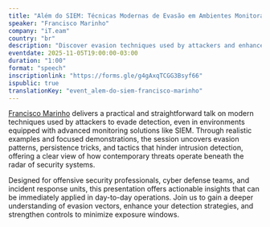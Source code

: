 ```yaml
---
title: "Além do SIEM: Técnicas Modernas de Evasão em Ambientes Monitorados"
speaker: "Francisco Marinho"
company: "iT.eam"
country: "br"
description: "Discover evasion techniques used by attackers and enhance your detection in SIEM environments. Practical and actionable insights."
eventdate: 2025-11-05T19:00:00-03:00
duration: "1:00"
format: "speech"
inscriptionlink: "https://forms.gle/g4gAxqTCGG3Bsyf66"
ispublic: true
translationKey: "event_alem-do-siem-francisco-marinho"
---
```


[Francisco Marinho](https://www.linkedin.com/in/tristao-io/) delivers a practical and straightforward talk on modern techniques used by attackers to evade detection, even in environments equipped with advanced monitoring solutions like SIEM. Through realistic examples and focused demonstrations, the session uncovers evasion patterns, persistence tricks, and tactics that hinder intrusion detection, offering a clear view of how contemporary threats operate beneath the radar of security systems.

Designed for offensive security professionals, cyber defense teams, and incident response units, this presentation offers actionable insights that can be immediately applied in day-to-day operations. Join us to gain a deeper understanding of evasion vectors, enhance your detection strategies, and strengthen controls to minimize exposure windows.
